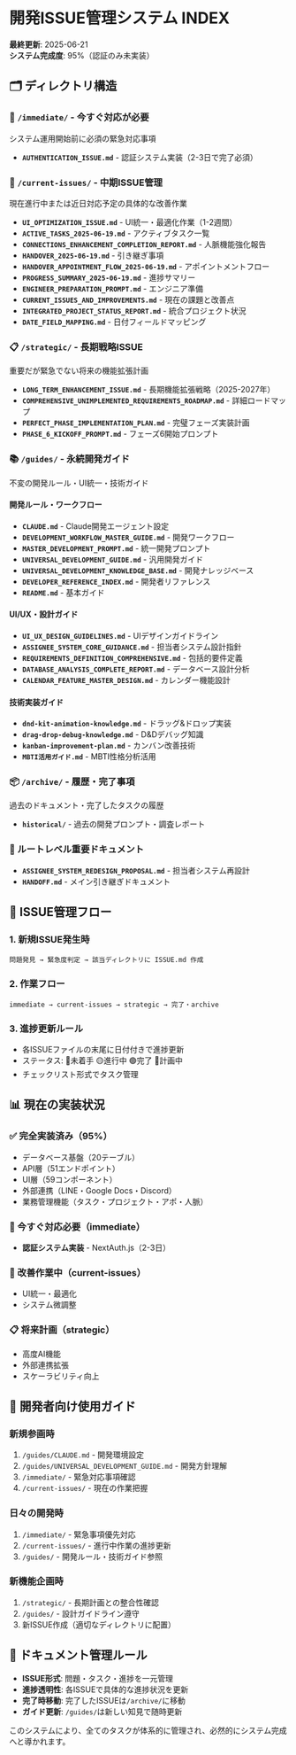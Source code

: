 # 開発ISSUE管理システム INDEX

**最終更新**: 2025-06-21  
**システム完成度**: 95%（認証のみ未実装）

## 🗂️ ディレクトリ構造

### 🚨 `/immediate/` - 今すぐ対応が必要
システム運用開始前に必須の緊急対応事項

- **`AUTHENTICATION_ISSUE.md`** - 認証システム実装（2-3日で完了必須）

### 🔄 `/current-issues/` - 中期ISSUE管理
現在進行中または近日対応予定の具体的な改善作業

- **`UI_OPTIMIZATION_ISSUE.md`** - UI統一・最適化作業（1-2週間）
- **`ACTIVE_TASKS_2025-06-19.md`** - アクティブタスク一覧
- **`CONNECTIONS_ENHANCEMENT_COMPLETION_REPORT.md`** - 人脈機能強化報告
- **`HANDOVER_2025-06-19.md`** - 引き継ぎ事項
- **`HANDOVER_APPOINTMENT_FLOW_2025-06-19.md`** - アポイントメントフロー
- **`PROGRESS_SUMMARY_2025-06-19.md`** - 進捗サマリー
- **`ENGINEER_PREPARATION_PROMPT.md`** - エンジニア準備
- **`CURRENT_ISSUES_AND_IMPROVEMENTS.md`** - 現在の課題と改善点
- **`INTEGRATED_PROJECT_STATUS_REPORT.md`** - 統合プロジェクト状況
- **`DATE_FIELD_MAPPING.md`** - 日付フィールドマッピング

### 📋 `/strategic/` - 長期戦略ISSUE
重要だが緊急でない将来の機能拡張計画

- **`LONG_TERM_ENHANCEMENT_ISSUE.md`** - 長期機能拡張戦略（2025-2027年）
- **`COMPREHENSIVE_UNIMPLEMENTED_REQUIREMENTS_ROADMAP.md`** - 詳細ロードマップ
- **`PERFECT_PHASE_IMPLEMENTATION_PLAN.md`** - 完璧フェーズ実装計画
- **`PHASE_6_KICKOFF_PROMPT.md`** - フェーズ6開始プロンプト

### 📚 `/guides/` - 永続開発ガイド
不変の開発ルール・UI統一・技術ガイド

#### 開発ルール・ワークフロー
- **`CLAUDE.md`** - Claude開発エージェント設定
- **`DEVELOPMENT_WORKFLOW_MASTER_GUIDE.md`** - 開発ワークフロー
- **`MASTER_DEVELOPMENT_PROMPT.md`** - 統一開発プロンプト
- **`UNIVERSAL_DEVELOPMENT_GUIDE.md`** - 汎用開発ガイド
- **`UNIVERSAL_DEVELOPMENT_KNOWLEDGE_BASE.md`** - 開発ナレッジベース
- **`DEVELOPER_REFERENCE_INDEX.md`** - 開発者リファレンス
- **`README.md`** - 基本ガイド

#### UI/UX・設計ガイド
- **`UI_UX_DESIGN_GUIDELINES.md`** - UIデザインガイドライン
- **`ASSIGNEE_SYSTEM_CORE_GUIDANCE.md`** - 担当者システム設計指針
- **`REQUIREMENTS_DEFINITION_COMPREHENSIVE.md`** - 包括的要件定義
- **`DATABASE_ANALYSIS_COMPLETE_REPORT.md`** - データベース設計分析
- **`CALENDAR_FEATURE_MASTER_DESIGN.md`** - カレンダー機能設計

#### 技術実装ガイド
- **`dnd-kit-animation-knowledge.md`** - ドラッグ&ドロップ実装
- **`drag-drop-debug-knowledge.md`** - D&Dデバッグ知識
- **`kanban-improvement-plan.md`** - カンバン改善技術
- **`MBTI活用ガイド.md`** - MBTI性格分析活用

### 📦 `/archive/` - 履歴・完了事項
過去のドキュメント・完了したタスクの履歴

- **`historical/`** - 過去の開発プロンプト・調査レポート

### 📄 ルートレベル重要ドキュメント
- **`ASSIGNEE_SYSTEM_REDESIGN_PROPOSAL.md`** - 担当者システム再設計
- **`HANDOFF.md`** - メイン引き継ぎドキュメント

## 🔄 ISSUE管理フロー

### 1. 新規ISSUE発生時
```
問題発見 → 緊急度判定 → 該当ディレクトリに ISSUE.md 作成
```

### 2. 作業フロー
```
immediate → current-issues → strategic → 完了・archive
```

### 3. 進捗更新ルール
- 各ISSUEファイルの末尾に日付付きで進捗更新
- ステータス: 🔴未着手 🟡進行中 🟢完了 🔵計画中
- チェックリスト形式でタスク管理

## 📊 現在の実装状況

### ✅ 完全実装済み（95%）
- データベース基盤（20テーブル）
- API層（51エンドポイント）  
- UI層（59コンポーネント）
- 外部連携（LINE・Google Docs・Discord）
- 業務管理機能（タスク・プロジェクト・アポ・人脈）

### 🚨 今すぐ対応必要（immediate）
- **認証システム実装** - NextAuth.js（2-3日）

### 🔄 改善作業中（current-issues）
- UI統一・最適化
- システム微調整

### 📋 将来計画（strategic）
- 高度AI機能
- 外部連携拡張
- スケーラビリティ向上

## 🎯 開発者向け使用ガイド

### 新規参画時
1. `/guides/CLAUDE.md` - 開発環境設定
2. `/guides/UNIVERSAL_DEVELOPMENT_GUIDE.md` - 開発方針理解
3. `/immediate/` - 緊急対応事項確認
4. `/current-issues/` - 現在の作業把握

### 日々の開発時
1. `/immediate/` - 緊急事項優先対応
2. `/current-issues/` - 進行中作業の進捗更新
3. `/guides/` - 開発ルール・技術ガイド参照

### 新機能企画時
1. `/strategic/` - 長期計画との整合性確認
2. `/guides/` - 設計ガイドライン遵守
3. 新ISSUE作成（適切なディレクトリに配置）

## 🔧 ドキュメント管理ルール

- **ISSUE形式**: 問題・タスク・進捗を一元管理
- **進捗透明性**: 各ISSUEで具体的な進捗状況を更新
- **完了時移動**: 完了したISSUEは`/archive/`に移動
- **ガイド更新**: `/guides/`は新しい知見で随時更新

このシステムにより、全てのタスクが体系的に管理され、必然的にシステム完成へと導かれます。